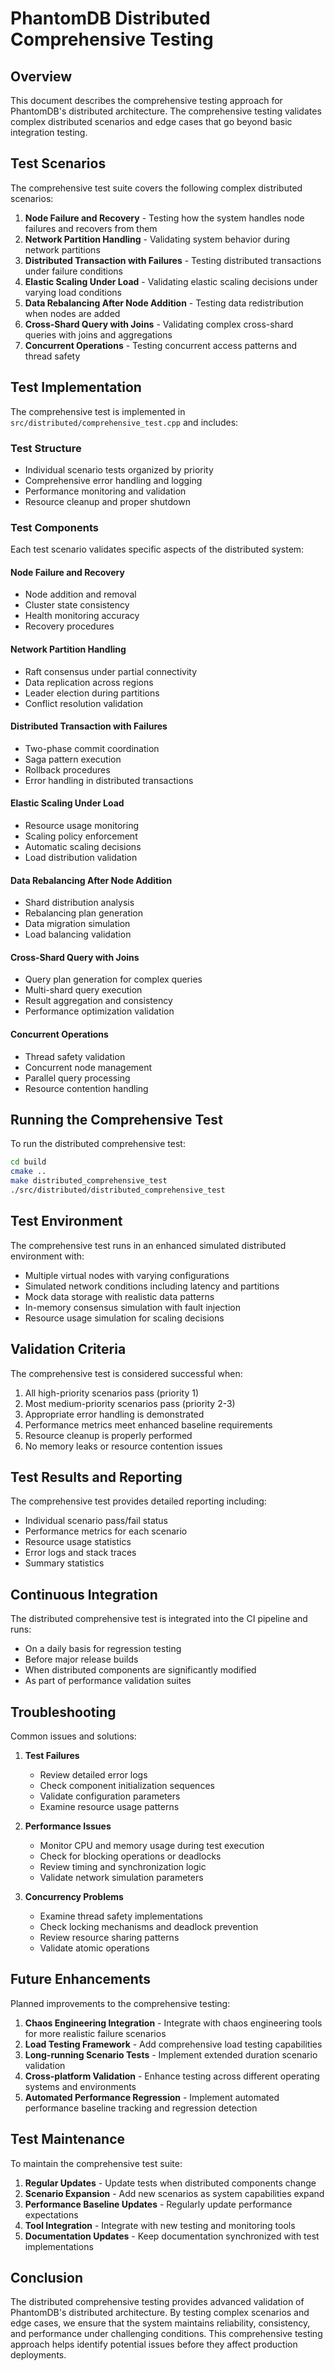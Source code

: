 # PhantomDB Distributed Comprehensive Testing

## Overview

This document describes the comprehensive testing approach for PhantomDB's distributed architecture. The comprehensive testing validates complex distributed scenarios and edge cases that go beyond basic integration testing.

## Test Scenarios

The comprehensive test suite covers the following complex distributed scenarios:

1. **Node Failure and Recovery** - Testing how the system handles node failures and recovers from them
2. **Network Partition Handling** - Validating system behavior during network partitions
3. **Distributed Transaction with Failures** - Testing distributed transactions under failure conditions
4. **Elastic Scaling Under Load** - Validating elastic scaling decisions under varying load conditions
5. **Data Rebalancing After Node Addition** - Testing data redistribution when nodes are added
6. **Cross-Shard Query with Joins** - Validating complex cross-shard queries with joins and aggregations
7. **Concurrent Operations** - Testing concurrent access patterns and thread safety

## Test Implementation

The comprehensive test is implemented in `src/distributed/comprehensive_test.cpp` and includes:

### Test Structure
- Individual scenario tests organized by priority
- Comprehensive error handling and logging
- Performance monitoring and validation
- Resource cleanup and proper shutdown

### Test Components
Each test scenario validates specific aspects of the distributed system:

#### Node Failure and Recovery
- Node addition and removal
- Cluster state consistency
- Health monitoring accuracy
- Recovery procedures

#### Network Partition Handling
- Raft consensus under partial connectivity
- Data replication across regions
- Leader election during partitions
- Conflict resolution validation

#### Distributed Transaction with Failures
- Two-phase commit coordination
- Saga pattern execution
- Rollback procedures
- Error handling in distributed transactions

#### Elastic Scaling Under Load
- Resource usage monitoring
- Scaling policy enforcement
- Automatic scaling decisions
- Load distribution validation

#### Data Rebalancing After Node Addition
- Shard distribution analysis
- Rebalancing plan generation
- Data migration simulation
- Load balancing validation

#### Cross-Shard Query with Joins
- Query plan generation for complex queries
- Multi-shard query execution
- Result aggregation and consistency
- Performance optimization validation

#### Concurrent Operations
- Thread safety validation
- Concurrent node management
- Parallel query processing
- Resource contention handling

## Running the Comprehensive Test

To run the distributed comprehensive test:

```bash
cd build
cmake ..
make distributed_comprehensive_test
./src/distributed/distributed_comprehensive_test
```

## Test Environment

The comprehensive test runs in an enhanced simulated distributed environment with:

- Multiple virtual nodes with varying configurations
- Simulated network conditions including latency and partitions
- Mock data storage with realistic data patterns
- In-memory consensus simulation with fault injection
- Resource usage simulation for scaling decisions

## Validation Criteria

The comprehensive test is considered successful when:

1. All high-priority scenarios pass (priority 1)
2. Most medium-priority scenarios pass (priority 2-3)
3. Appropriate error handling is demonstrated
4. Performance metrics meet enhanced baseline requirements
5. Resource cleanup is properly performed
6. No memory leaks or resource contention issues

## Test Results and Reporting

The comprehensive test provides detailed reporting including:

- Individual scenario pass/fail status
- Performance metrics for each scenario
- Resource usage statistics
- Error logs and stack traces
- Summary statistics

## Continuous Integration

The distributed comprehensive test is integrated into the CI pipeline and runs:

- On a daily basis for regression testing
- Before major release builds
- When distributed components are significantly modified
- As part of performance validation suites

## Troubleshooting

Common issues and solutions:

1. **Test Failures**
   - Review detailed error logs
   - Check component initialization sequences
   - Validate configuration parameters
   - Examine resource usage patterns

2. **Performance Issues**
   - Monitor CPU and memory usage during test execution
   - Check for blocking operations or deadlocks
   - Review timing and synchronization logic
   - Validate network simulation parameters

3. **Concurrency Problems**
   - Examine thread safety implementations
   - Check locking mechanisms and deadlock prevention
   - Review resource sharing patterns
   - Validate atomic operations

## Future Enhancements

Planned improvements to the comprehensive testing:

1. **Chaos Engineering Integration** - Integrate with chaos engineering tools for more realistic failure scenarios
2. **Load Testing Framework** - Add comprehensive load testing capabilities
3. **Long-running Scenario Tests** - Implement extended duration scenario validation
4. **Cross-platform Validation** - Enhance testing across different operating systems and environments
5. **Automated Performance Regression** - Implement automated performance baseline tracking and regression detection

## Test Maintenance

To maintain the comprehensive test suite:

1. **Regular Updates** - Update tests when distributed components change
2. **Scenario Expansion** - Add new scenarios as system capabilities expand
3. **Performance Baseline Updates** - Regularly update performance expectations
4. **Tool Integration** - Integrate with new testing and monitoring tools
5. **Documentation Updates** - Keep documentation synchronized with test implementations

## Conclusion

The distributed comprehensive testing provides advanced validation of PhantomDB's distributed architecture. By testing complex scenarios and edge cases, we ensure that the system maintains reliability, consistency, and performance under challenging conditions. This comprehensive testing approach helps identify potential issues before they affect production deployments.